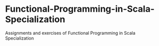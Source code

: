 # Functional-Programming-in-Scala-Specialization
Assignments and exercises of Functional Programming in Scala Specialization
